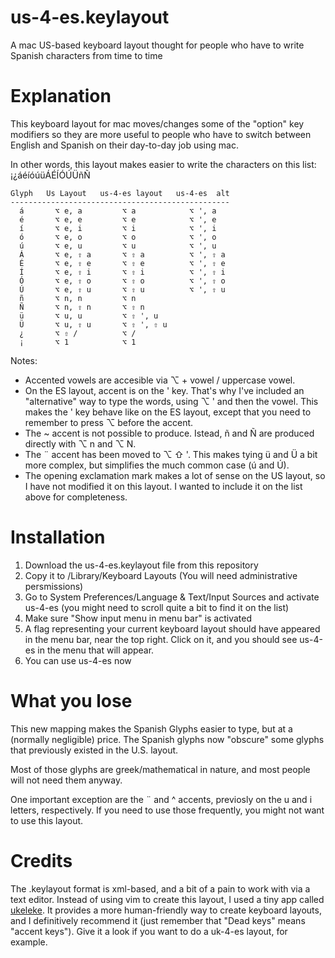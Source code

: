 # us-4-es.keylayout

A mac US-based keyboard layout thought for people who have to write Spanish characters from time to time

# Explanation

This keyboard layout for mac moves/changes some of the "option" key modifiers so they are more useful to people who have to switch between
English and Spanish on their day-to-day job using mac.

In other words, this layout makes easier to write the characters on this list: ¡¿áéíóúüÁÉÍÓÚÜñÑ


    Glyph   Us Layout   us-4-es layout   us-4-es  alt
    -------------------------------------------------
      á       ⌥ e, a         ⌥ a            ⌥ ', a
      é       ⌥ e, e         ⌥ e            ⌥ ', e
      í       ⌥ e, i         ⌥ i            ⌥ ', i
      ó       ⌥ e, o         ⌥ o            ⌥ ', o
      ú       ⌥ e, u         ⌥ u            ⌥ ', u
      Á       ⌥ e, ⇧ a       ⌥ ⇧ a          ⌥ ', ⇧ a
      É       ⌥ e, ⇧ e       ⌥ ⇧ e          ⌥ ', ⇧ e
      Í       ⌥ e, ⇧ i       ⌥ ⇧ i          ⌥ ', ⇧ i
      Ó       ⌥ e, ⇧ o       ⌥ ⇧ o          ⌥ ', ⇧ o
      Ú       ⌥ e, ⇧ u       ⌥ ⇧ u          ⌥ ', ⇧ u
      ñ       ⌥ n, n         ⌥ n
      Ñ       ⌥ n, ⇧ n       ⌥ ⇧ n
      ü       ⌥ u, u         ⌥ ⇧ ', u
      Ü       ⌥ u, ⇧ u       ⌥ ⇧ ', ⇧ u
      ¿       ⌥ ⇧ /          ⌥ /
      ¡       ⌥ 1            ⌥ 1

Notes:

* Accented vowels are accesible via ⌥  + vowel / uppercase vowel.
* On the ES layout, accent is on the ' key. That's why I've included an "alternative" way to type the words, using ⌥ ' and then the vowel. This makes the ' key behave like
  on the ES layout, except that you need to remember to press ⌥ before the accent.
* The ~ accent is not possible to produce. Istead, ñ and Ñ are produced directly with ⌥ n and ⌥ N.
* The ¨ accent has been moved to ⌥ ⇧ '. This makes tying ü and Ü a bit more complex, but simplifies the much common case (ú and Ú).
* The opening exclamation mark makes a lot of sense on the US layout, so I have not modified it on this layout. I wanted to include it on the list above for completeness.

# Installation

1. Download the us-4-es.keylayout file from this repository
2. Copy it to /Library/Keyboard Layouts (You will need administrative persmissions)
3. Go to System Preferences/Language & Text/Input Sources and activate us-4-es (you might need to scroll quite a bit to find it on the list)
4. Make sure "Show input menu in menu bar" is activated
5. A flag representing your current keyboard layout should have appeared in the menu bar, near the top right. Click on it, and you should see us-4-es in the menu that will appear.
6. You can use us-4-es now

# What you lose

This new mapping makes the Spanish Glyphs easier to type, but at a (normally negligible) price. The Spanish glyphs now "obscure" some glyphs that previously existed in the U.S. layout.

Most of those glyphs are greek/mathematical in nature, and most people will not need them anyway.

One important exception are the ¨ and ^ accents, previosly on the u and i letters, respectively. If you need to use those frequently, you might not want to use this layout.

# Credits

The .keylayout format is xml-based, and a bit of a pain to work with via a text editor. Instead of using vim to create this layout, I used a tiny app called
[ukeleke](http://scripts.sil.org/ukelele). It provides a more human-friendly way to create keyboard layouts, and I definitively recommend it (just remember that
"Dead keys" means "accent keys"). Give it a look if you want to do a uk-4-es layout, for example.

